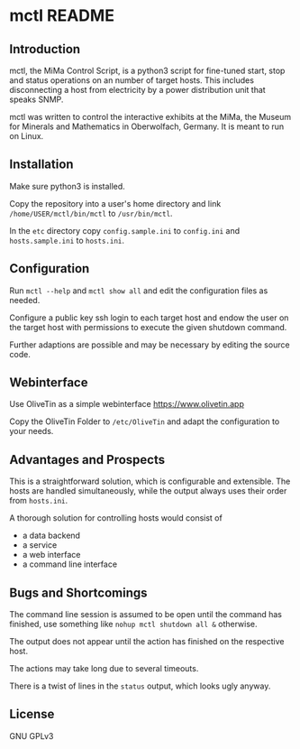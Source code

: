 # mctl README

## Introduction

mctl, the MiMa Control Script, is a python3 script for fine-tuned
start, stop and status operations on an number of target hosts.
This includes disconnecting a host from electricity by a power
distribution unit that speaks SNMP.

mctl was written to control the interactive exhibits at the MiMa,
the Museum for Minerals and Mathematics in Oberwolfach, Germany.
It is meant to run on Linux.


## Installation

Make sure python3 is installed.

Copy the repository into a user's home directory and link
`/home/USER/mctl/bin/mctl` to `/usr/bin/mctl`.

In the `etc` directory copy `config.sample.ini` to `config.ini`
and `hosts.sample.ini` to `hosts.ini`.


## Configuration

Run `mctl --help` and `mctl show all` and edit the configuration
files as needed.

Configure a public key ssh login to each target host and endow the
user on the target host with permissions to execute the given
shutdown command.

Further adaptions are possible and may be necessary by editing
the source code.

## Webinterface

Use OliveTin as a simple webinterface https://www.olivetin.app

Copy the OliveTin Folder to `/etc/OliveTin` and adapt the configuration
to your needs.


## Advantages and Prospects

This is a straightforward solution, which is configurable and
extensible. The hosts are handled simultaneously, while the
output always uses their order from `hosts.ini`.

A thorough solution for controlling hosts would consist of

- a data backend
- a service
- a web interface
- a command line interface


## Bugs and Shortcomings

The command line session is assumed to be open until the command
has finished, use something like `nohup mctl shutdown all &`
otherwise.

The output does not appear until the action has finished on the
respective host.

The actions may take long due to several timeouts.

There is a twist of lines in the `status` output, which looks
ugly anyway.


## License

GNU GPLv3
